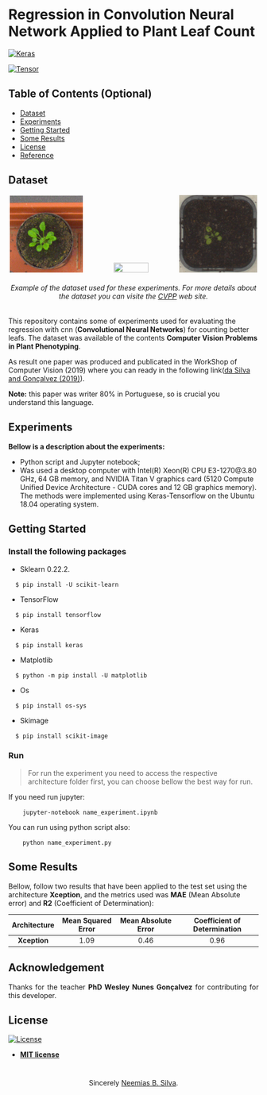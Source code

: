 # Regression in Convolution Neural Network Applied to Plant Leaf Count

[![Keras](https://img.shields.io/pypi/format/Keras)](https://travis-ci.org/keras-team/keras)

[![Tensor](https://img.shields.io/badge/api-reference-blue.svg)](https://www.tensorflow.org/api_docs/)

## Table of Contents (Optional)

- [Dataset](##dataset)
- [Experiments](##experiments)
- [Getting Started](##gettingstarted)
- [Some Results](##someresults)
- [License](##license)
- [Reference](##reference)


## Dataset

<p align="center">
<img src="dataset-01.png" width="29%" height="30%">
<img src="dataset-02.png" width="37.1%" height="30%">
<img src="dataset-03.png" width="31%" height="30%"></p>
<h6 align="center"> Example of the dataset used for these experiments. For more details about the dataset you can visite the <a href="https://www.plant-phenotyping.org/CVPPP2017-CFP">CVPP</a> web site.</h6>

This repository contains some of experiments used for evaluating the regression with cnn (__Convolutional Neural Networks__) for counting better leafs. The dataset was available of the contents __Computer Vision Problems in Plant Phenotyping__.

As result one paper was produced and publicated in the WorkShop of Computer Vision (2019) where you can ready in the following link([da Silva and Gonçalvez (2019)](https://doi.org/10.5753/wvc.2019.7627)).

__Note:__ this paper was writer 80% in Portuguese, so is crucial you understand this language.


## Experiments
**Bellow is a description about the experiments:**
<ul> 
    <li> Python script and Jupyter notebook;
    <li> Was used a desktop computer with
Intel(R) Xeon(R) CPU E3-1270@3.80 GHz, 64 GB memory, and NVIDIA
Titan V graphics card (5120 Compute Unified Device Architecture -
CUDA cores and 12 GB graphics memory). The methods were implemented
using Keras-Tensorflow on the Ubuntu 18.04 operating
system.
</ul>

## Getting Started

### Install the following packages

  * Sklearn 0.22.2.
  ```
    $ pip install -U scikit-learn
  ```
  * TensorFlow
  ```
    $ pip install tensorflow
  ```
  * Keras
  ```
    $ pip install keras
  ```
  * Matplotlib
  ```
    $ python -m pip install -U matplotlib
  ```
  * Os
  ```
    $ pip install os-sys
  ```
  * Skimage
  ```
    $ pip install scikit-image
  ```

### Run

> For run the experiment you need to access the respective architecture folder first, you can choose bellow the best way for run.

If you need run jupyter:
```
    jupyter-notebook name_experiment.ipynb 
```

You can run using python script also:
```
    python name_experiment.py
```

## Some Results

Bellow, follow two results that have been applied to the test set using the architecture __Xception__, and the metrics used was __MAE__ (Mean Absolute error) and __R2__ (Coefficient of Determination):

| __Architecture__ | __Mean Squared Error__| __Mean Absolute Error__ | __Coefficient of Determination__|
|:-------------:|:-------------:|:-------------:|:-------------:|
|__Xception__ | 1.09 | 0.46     | 0.96|


## Acknowledgement

<p align="justify">Thanks for the teacher <b>PhD Wesley Nunes Gonçalvez</b> for contributing for this developer.</p>

## License

[![License](http://img.shields.io/:license-mit-blue.svg?style=flat-square)](http://badges.mit-license.org)

- **[MIT license](http://opensource.org/licenses/mit-license.php)**


#

<p align="center">Sincerely <a href="https://github.com/neemiasbsilva"> Neemias B. Silva</a>.</p>
